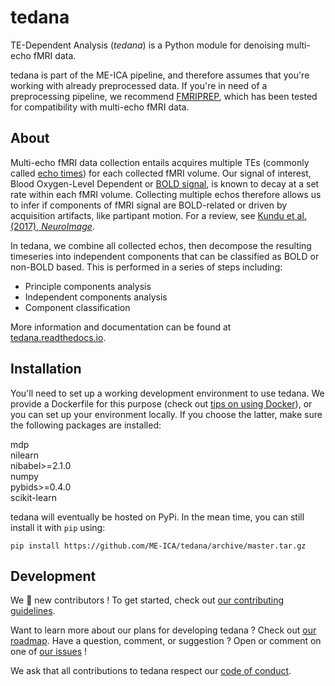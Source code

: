# tedana

TE-Dependent Analysis (_tedana_) is a Python module for denoising multi-echo fMRI data.

tedana is part of the ME-ICA pipeline, and therefore assumes that you're working with already preprocessed data. If you're in need of a preprocessing pipeline, we recommend [FMRIPREP](https://github.com/poldracklab/fmriprep/), which has been tested for compatibility with multi-echo fMRI data.

## About

Multi-echo fMRI data collection entails acquires multiple TEs (commonly called [echo times](http://mriquestions.com/tr-and-te.html)) for each collected fMRI volume. Our signal of interest, Blood Oxygen-Level Dependent or [BOLD signal](http://www.fil.ion.ucl.ac.uk/spm/course/slides10-zurich/Kerstin_BOLD.pdf), is known to decay at a set rate within each fMRI volume. Collecting multiple echos therefore allows us to infer if components of fMRI signal are BOLD-related or driven by acquisition artifacts, like partipant motion. For a review, see [Kundu et al. (2017), _NeuroImage_](https://paperpile.com/shared/eH3PPu).

In tedana, we combine all collected echos, then decompose the resulting timeseries into independent components that can be classified as BOLD or non-BOLD based. This is performed in a series of steps including:

* Principle components analysis
* Independent components analysis
* Component classification

More information and documentation can be found at [tedana.readthedocs.io](https://tedana.readthedocs.io).

## Installation

You'll need to set up a working development environment to use tedana. We provide a Dockerfile for this purpose (check out [tips on using Docker](https://neurohackweek.github.io/docker-for-scientists/)), or you can set up your environment locally. If you choose the latter, make sure the following packages are installed:

mdp  
nilearn  
nibabel>=2.1.0  
numpy  
pybids>=0.4.0  
scikit-learn  

tedana will eventually be hosted on PyPi. In the mean time, you can still install it with `pip` using:

```
pip install https://github.com/ME-ICA/tedana/archive/master.tar.gz
```

## Development

We :yellow_heart: new contributors ! To get started, check out [our contributing guidelines](https://github.com/emdupre/tedana/blob/master/CONTRIBUTING.md).

Want to learn more about our plans for developing tedana ? Check out [our roadmap](https://github.com/emdupre/tedana/projects). Have a question, comment, or suggestion ? Open or comment on one of [our issues](https://github.com/emdupre/tedana/issues) !

We ask that all contributions to tedana respect our [code of conduct](https://github.com/emdupre/tedana/blob/master/Code_of_Conduct.md).
